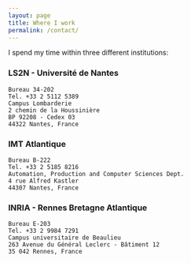 ```yaml
---
layout: page
title: Where I work
permalink: /contact/
---
```



I spend my time within three different institutions:

### LS2N - Université de Nantes
```
Bureau 34-202 		
Tel. +33 2 5112 5389
Campus Lombarderie 	
2 chemin de la Houssinière
BP 92208 - Cedex 03	
44322 Nantes, France
```

### IMT Atlantique 
```
Bureau B-222 				
Tel. +33 2 5185 8216
Automation, Production and Computer Sciences Dept.
4 rue Alfred Kastler 
44307 Nantes, France
```

### INRIA - Rennes Bretagne Atlantique
```
Bureau E-203
Tel. +33 2 9984 7291
Campus universitaire de Beaulieu
263 Avenue du Général Leclerc - Bâtiment 12
35 042 Rennes, France
```

